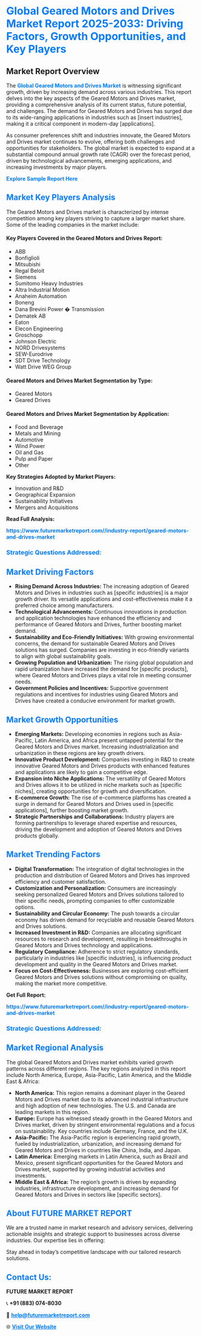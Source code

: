 <h1 style="color: #007BFF;">Global Geared Motors and Drives Market Report 2025-2033: Driving Factors, Growth Opportunities, and Key Players</h1>

<section id="overview">
<h2>Market Report Overview</h2>
<p>The <a href="https://www.futuremarketreport.com//industry-report/geared-motors-and-drives-market" style="color: #007BFF; text-decoration: none;"><strong>Global Geared Motors and Drives Market</strong></a> is witnessing significant growth, driven by increasing demand across various industries. This report delves into the key aspects of the Geared Motors and Drives market, providing a comprehensive analysis of its current status, future potential, and challenges. The demand for Geared Motors and Drives has surged due to its wide-ranging applications in industries such as [insert industries], making it a critical component in modern-day [applications].</p>
<p>As consumer preferences shift and industries innovate, the Geared Motors and Drives market continues to evolve, offering both challenges and opportunities for stakeholders. The global market is expected to expand at a substantial compound annual growth rate (CAGR) over the forecast period, driven by technological advancements, emerging applications, and increasing investments by major players.</p>
</section>

<section id="overview">
<p><a href="https://www.futuremarketreport.com//request-sample/reportId=51689" style="color: #007BFF; text-decoration: none;"><strong>Explore Sample Report Here</strong></a></p>
</section>

<section id="key-players">
<h2 style="color: #007BFF;">Market Key Players Analysis</h2>
<p>The Geared Motors and Drives market is characterized by intense competition among key players striving to capture a larger market share. Some of the leading companies in the market include:</p>
<h4>Key Players Covered in the Geared Motors and Drives Report:</h4>
<ul><li>ABB</li><li>Bonfiglioli</li><li>Mitsubishi</li><li>Regal Beloit</li><li>Siemens</li><li>Sumitomo Heavy Industries</li><li>Altra Industrial Motion</li><li>Anaheim Automation</li><li>Boneng</li><li>Dana Brevini Power � Transmission</li><li>Dematek AB</li><li>Eaton</li><li>Elecon Engineering</li><li>Groschopp</li><li>Johnson Electric</li><li>NORD Drivesystems</li><li>SEW-Eurodrive</li><li>SDT Drive Technology</li><li>Watt Drive WEG Group</li></ul>
<h4>Geared Motors and Drives Market Segmentation by Type:</h4>
<ul><li>Geared Motors</li><li>Geared Drives</li></ul>

<h4>Geared Motors and Drives Market Segmentation by Application:</h4>
<ul><li>Food and Beverage</li><li>Metals and Mining</li><li>Automotive</li><li>Wind Power</li><li>Oil and Gas</li><li>Pulp and Paper</li><li>Other</li></ul>
<p><strong>Key Strategies Adopted by Market Players:</strong></p>
<ul>
<li>Innovation and R&D</li>
<li>Geographical Expansion</li>
<li>Sustainability Initiatives</li>
<li>Mergers and Acquisitions</li>
</ul>
</section>

<section>
<p><strong>Read Full Analysis: </strong></p><a href="https://www.futuremarketreport.com//industry-report/geared-motors-and-drives-market" style="color: #007BFF; text-decoration: none;"><strong>https://www.futuremarketreport.com//industry-report/geared-motors-and-drives-market</strong></a>
<h3 style="color: #007BFF;">Strategic Questions Addressed:</h3>
</section>

<section id="driving-factors">
<h2 style="color: #007BFF;">Market Driving Factors</h2>
<ul>
<li><strong>Rising Demand Across Industries:</strong> The increasing adoption of Geared Motors and Drives in industries such as [specific industries] is a major growth driver. Its versatile applications and cost-effectiveness make it a preferred choice among manufacturers.</li>
<li><strong>Technological Advancements:</strong> Continuous innovations in production and application technologies have enhanced the efficiency and performance of Geared Motors and Drives, further boosting market demand.</li>
<li><strong>Sustainability and Eco-Friendly Initiatives:</strong> With growing environmental concerns, the demand for sustainable Geared Motors and Drives solutions has surged. Companies are investing in eco-friendly variants to align with global sustainability goals.</li>
<li><strong>Growing Population and Urbanization:</strong> The rising global population and rapid urbanization have increased the demand for [specific products], where Geared Motors and Drives plays a vital role in meeting consumer needs.</li>
<li><strong>Government Policies and Incentives:</strong> Supportive government regulations and incentives for industries using Geared Motors and Drives have created a conducive environment for market growth.</li>
</ul>
</section>

<section id="growth-opportunities">
<h2 style="color: #007BFF;">Market Growth Opportunities</h2>
<ul>
<li><strong>Emerging Markets:</strong> Developing economies in regions such as Asia-Pacific, Latin America, and Africa present untapped potential for the Geared Motors and Drives market. Increasing industrialization and urbanization in these regions are key growth drivers.</li>
<li><strong>Innovative Product Development:</strong> Companies investing in R&D to create innovative Geared Motors and Drives products with enhanced features and applications are likely to gain a competitive edge.</li>
<li><strong>Expansion into Niche Applications:</strong> The versatility of Geared Motors and Drives allows it to be utilized in niche markets such as [specific niches], creating opportunities for growth and diversification.</li>
<li><strong>E-commerce Growth:</strong> The rise of e-commerce platforms has created a surge in demand for Geared Motors and Drives used in [specific applications], further boosting market growth.</li>
<li><strong>Strategic Partnerships and Collaborations:</strong> Industry players are forming partnerships to leverage shared expertise and resources, driving the development and adoption of Geared Motors and Drives products globally.</li>
</ul>
</section>

<section id="trending-factors">
<h2 style="color: #007BFF;">Market Trending Factors</h2>
<ul>
<li><strong>Digital Transformation:</strong> The integration of digital technologies in the production and distribution of Geared Motors and Drives has improved efficiency and customer satisfaction.</li>
<li><strong>Customization and Personalization:</strong> Consumers are increasingly seeking personalized Geared Motors and Drives solutions tailored to their specific needs, prompting companies to offer customizable options.</li>
<li><strong>Sustainability and Circular Economy:</strong> The push towards a circular economy has driven demand for recyclable and reusable Geared Motors and Drives solutions.</li>
<li><strong>Increased Investment in R&D:</strong> Companies are allocating significant resources to research and development, resulting in breakthroughs in Geared Motors and Drives technology and applications.</li>
<li><strong>Regulatory Compliance:</strong> Adherence to strict regulatory standards, particularly in industries like [specific industries], is influencing product development and quality in the Geared Motors and Drives market.</li>
<li><strong>Focus on Cost-Effectiveness:</strong> Businesses are exploring cost-efficient Geared Motors and Drives solutions without compromising on quality, making the market more competitive.</li>
</ul>
</section>

<section>
<p><strong>Get Full Report: </strong></p><a href="https://www.futuremarketreport.com//industry-report/geared-motors-and-drives-market" style="color: #007BFF; text-decoration: none;"><strong>https://www.futuremarketreport.com//industry-report/geared-motors-and-drives-market</strong></a>
<h3 style="color: #007BFF;">Strategic Questions Addressed:</h3>
</section>


<section id="regional-analysis">
<h2 style="color: #007BFF;">Market Regional Analysis</h2>
<p>The global Geared Motors and Drives market exhibits varied growth patterns across different regions. The key regions analyzed in this report include North America, Europe, Asia-Pacific, Latin America, and the Middle East & Africa:</p>
<ul>
<li><strong>North America:</strong> This region remains a dominant player in the Geared Motors and Drives market due to its advanced industrial infrastructure and high adoption of new technologies. The U.S. and Canada are leading markets in this region.</li>
<li><strong>Europe:</strong> Europe has witnessed steady growth in the Geared Motors and Drives market, driven by stringent environmental regulations and a focus on sustainability. Key countries include Germany, France, and the U.K.</li>
<li><strong>Asia-Pacific:</strong> The Asia-Pacific region is experiencing rapid growth, fueled by industrialization, urbanization, and increasing demand for Geared Motors and Drives in countries like China, India, and Japan.</li>
<li><strong>Latin America:</strong> Emerging markets in Latin America, such as Brazil and Mexico, present significant opportunities for the Geared Motors and Drives market, supported by growing industrial activities and investments.</li>
<li><strong>Middle East & Africa:</strong> The region’s growth is driven by expanding industries, infrastructure development, and increasing demand for Geared Motors and Drives in sectors like [specific sectors].</li>
</ul>
</section>

<footer>
<h2 style="color: #007BFF;">About FUTURE MARKET REPORT</h2>
<p>We are a trusted name in market research and advisory services, delivering actionable insights and strategic support to businesses across diverse industries. Our expertise lies in offering:</p>

<p>Stay ahead in today’s competitive landscape with our tailored research solutions.</p>

<h2 style="color: #007BFF;">Contact Us:</h2>
<p><strong>FUTURE MARKET REPORT</strong></p>
<p>📞 <strong>+91 (883) 074-8030</strong></p>
<p>📧 <strong><a href="mailto:help@futuremarketreport.com" style="color: #007BFF;">help@futuremarketreport.com</a></strong></p>
<p>🌐 <strong><a href="https://www.futuremarketreport.com/" style="color: #007BFF;">Visit Our Website</a></strong></p>
</footer>